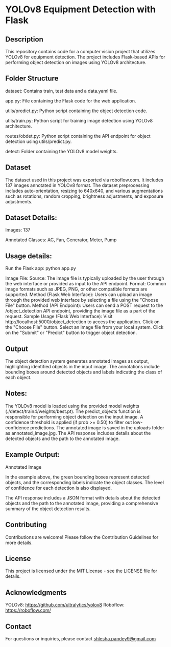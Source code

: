 # YOLOv8 Equipment Detection with Flask
## Description
This repository contains code for a computer vision project that utilizes YOLOv8 for equipment detection. The project includes Flask-based APIs for performing object detection on images using YOLOv8 architecture.

## Folder Structure
dataset: Contains train, test data and a data.yaml file.

app.py: File containing the Flask code for the web application.

utils/predict.py: Python script containing the object detection code.

utils/train.py: Python script for training image detection using YOLOv8 architecture.

routes/obdet.py: Python script containing the API endpoint for object detection using utils/predict.py.

detect: Folder containing the YOLOv8 model weights.

## Dataset
The dataset used in this project was exported via roboflow.com. 
It includes 137 images annotated in YOLOv8 format. 
The dataset preprocessing includes auto-orientation, resizing to 640x640, and various augmentations such as rotations, random cropping, brightness adjustments, and exposure adjustments.

## Dataset Details:

Images: 137

Annotated Classes: AC, Fan, Generator, Meter, Pump

## Usage details:
Run the Flask app: python app.py

Image File:
Source: The image file is typically uploaded by the user through the web interface or provided as input to the API endpoint.
Format: Common image formats such as JPEG, PNG, or other compatible formats are supported.
Method (Flask Web Interface): Users can upload an image through the provided web interface by selecting a file using the "Choose File" button.
Method (API Endpoint): Users can send a POST request to the /object_detection API endpoint, providing the image file as a part of the request.
Sample Usage (Flask Web Interface):
Visit http://localhost:5000/object_detection to access the application.
Click on the "Choose File" button.
Select an image file from your local system.
Click on the "Submit" or "Predict" button to trigger object detection.

## Output
The object detection system generates annotated images as output, highlighting identified objects in the input image. The annotations include bounding boxes around detected objects and labels indicating the class of each object.

## Notes:
The YOLOv8 model is loaded using the provided model weights (./detect/train4/weights/best.pt).
The predict_objects function is responsible for performing object detection on the input image.
A confidence threshold is applied (if prob >= 0.50) to filter out low-confidence predictions.
The annotated image is saved in the uploads folder as annotated_image.jpg.
The API response includes details about the detected objects and the path to the annotated image.

## Example Output:
Annotated Image

In the example above, the green bounding boxes represent detected objects, and the corresponding labels indicate the object classes. The level of confidence for each detection is also displayed.

The API response includes a JSON format with details about the detected objects and the path to the annotated image, providing a comprehensive summary of the object detection results.

## Contributing
Contributions are welcome! Please follow the Contribution Guidelines for more details.

## License
This project is licensed under the MIT License - see the LICENSE file for details.

## Acknowledgments
YOLOv8: https://github.com/ultralytics/yolov8
Roboflow: https://roboflow.com/
## Contact
For questions or inquiries, please contact shlesha.pandey9@gmail.com

